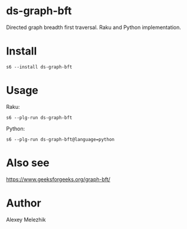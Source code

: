 # ds-graph-bft

Directed graph breadth first traversal. Raku and Python implementation.

# Install

    s6 --install ds-graph-bft

# Usage

Raku:

    s6 --plg-run ds-graph-bft

Python:

    s6 --plg-run ds-graph-bft@language=python

# Also see 

https://www.geeksforgeeks.org/graph-bft/

# Author

Alexey Melezhik

